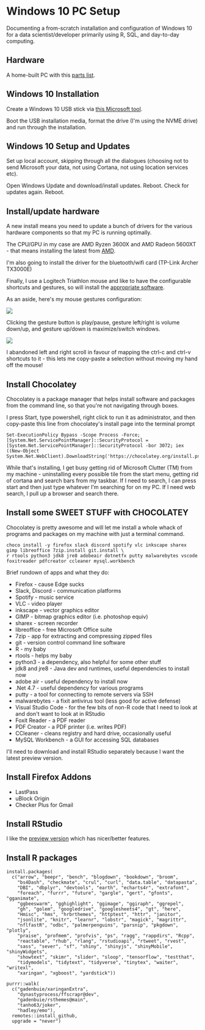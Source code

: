 # Windows 10 PC Setup

Documenting a from-scratch installation and configuration of Windows 10 for a data scientist/developer primarily using R, SQL, and day-to-day computing. 

## Hardware

A home-built PC with this [parts list](https://ca.pcpartpicker.com/list/ZNdTt8).

## Windows 10 Installation

Create a Windows 10 USB stick via [this Microsoft tool](https://support.microsoft.com/en-us/windows/create-installation-media-for-windows-99a58364-8c02-206f-aa6f-40c3b507420d). 

Boot the USB installation media, format the drive (I'm using the NVME drive) and run through the installation. 

## Windows 10 Setup and Updates

Set up local account, skipping through all the dialogues (choosing not to send Microsoft your data, not using Cortana, not using location services etc). 

Open Windows Update and download/install updates. Reboot. Check for updates again. Reboot.

## Install/update hardware

A new install means you need to update a bunch of drivers for the various hardware components so that my PC is running optimally. 

The CPU/GPU in my case are AMD Ryzen 3600X and AMD Radeon 5600XT - that means installing the latest from [AMD](https://www.amd.com/en/support). 

I'm also going to install the driver for the bluetooth/wifi card (TP-Link Archer TX3000E)

Finally, I use a Logitech Triathlon mouse and like to have the configurable shortcuts and gestures, so will install the [appropriate software](https://www.logitech.com/en-ca/product/options).

As an aside, here's my mouse gestures configuration: 

![](https://i.imgur.com/Nw4VZII.png)

Clicking the gesture button is play/pause, gesture left/right is volume down/up, and gesture up/down is maximize/switch windows. 

![](https://i.imgur.com/i2mwciv.png)

I abandoned left and right scroll in favour of mapping the ctrl-c and ctrl-v shortcuts to it - this lets me copy-paste a selection without moving my hand off the mouse!


## Install Chocolatey

Chocolatey is a package manager that helps install software and packages from the command line, so that you're not navigating through boxes. 

I press Start, type powershell, right click to run it as administrator, and then copy-paste this line from chocolatey's install page into the terminal prompt

```
Set-ExecutionPolicy Bypass -Scope Process -Force; [System.Net.ServicePointManager]::SecurityProtocol = [System.Net.ServicePointManager]::SecurityProtocol -bor 3072; iex ((New-Object System.Net.WebClient).DownloadString('https://chocolatey.org/install.ps1'))
```

While that's installing, I get busy getting rid of Microsoft Clutter (TM) from my machine - uninstalling every possible tile from the start menu, getting rid of cortana and search bars from my taskbar. If I need to search, I can press start and then just type whatever I'm searching for on my PC. If I need web search, I pull up a browser and search there. 

## Install some SWEET STUFF with CHOCOLATEY

Chocolatey is pretty awesome and will let me install a whole whack of programs and packages on my machine with just a terminal command. 

```
choco install -y firefox slack discord spotify vlc inkscape sharex gimp libreoffice 7zip.install git.install \ 
r rtools python3 jdk8 jre8 adobeair dotnetfx putty malwarebytes vscode foxitreader pdfcreator ccleaner mysql.workbench
```

Brief rundown of apps and what they do:

- Firefox - cause Edge sucks
- Slack, Discord - communication platforms
- Spotify - music service
- VLC - video player
- inkscape - vector graphics editor
- GIMP - bitmap graphics editor (i.e. photoshop equiv)
- sharex - screen recorder
- libreoffice - free Microsoft Office suite
- 7zip - app for extracting and compressing zipped files
- git - version control command line software
- R - my baby
- rtools - helps my baby
- python3 - a dependency, also helpful for some other stuff
- jdk8 and jre8 - Java dev and runtimes, useful dependencies to install now
- adobe air - useful dependency to install now
- .Net 4.7 - useful dependency for various programs
- putty - a tool for connecting to remote servers via SSH
- malwarebytes - a fixit antivirus tool (less good for active defense)
- Visual Studio Code - for the few bits of non-R code that I need to look at and don't want to look at in RStudio
- Foxit Reader - a PDF reader
- PDF Creator - a PDF printer (i.e. writes PDF)
- CCleaner - cleans registry and hard drive, occasionally useful
- MySQL Workbench - a GUI for accessing SQL databases

I'll need to download and install RStudio separately because I want the latest preview version. 

## Install Firefox Addons

- LastPass
- uBlock Origin
- Checker Plus for Gmail

## Install RStudio

I like the [preview version](https://rstudio.com/products/rstudio/download/preview/) which has nicer/better features. 

## Install R packages

```
install.packages(
  c("arrow", "beepr", "bench", "blogdown", "bookdown", "broom", 
    "bs4Dash", "checkmate", "crul", "curl", "data.table", "datapasta", 
    "DBI", "dbplyr", "devtools", "earth", "echarts4r", "extrafont", 
    "foreach", "furrr", "future", "gargle", "gert", "gfonts", "gganimate", 
    "ggbeeswarm", "gghighlight", "ggimage", "ggiraph", "ggrepel", 
    "gh", "golem", "googledrive", "googlesheets4", "gt", "here", 
    "Hmisc", "hms", "hrbrthemes", "httptest", "httr", "janitor", 
    "jsonlite", "knitr", "learnr", "lobstr", "magick", "magrittr", 
    "nflfastR", "odbc", "palmerpenguins", "parsnip", "pkgdown", "plotly", 
    "praise", "profmem", "profvis", "ps", "ragg", "rappdirs", "Rcpp", 
    "reactable", "rhub", "rlang", "rstudioapi", "rtweet", "rvest", 
    "sass", "sever", "sf", "shiny", "shinyjs", "shinyMobile", "shinyWidgets", 
    "showtext", "skimr", "slider", "sloop", "tensorflow", "testthat", 
    "tidymodels", "tidytext", "tidyverse", "tinytex", "waiter", "writexl", 
    "xaringan", "xgboost", "yardstick"))

purrr::walk(
  c("gadenbuie/xaringanExtra",
    "dynastyprocess/ffscrapr@dev",
    "gadenbuie/rsthemes@main",
    "tanho63/joker",
    "hadley/emo"),
  remotes::install_github,
  upgrade = "never")
```
